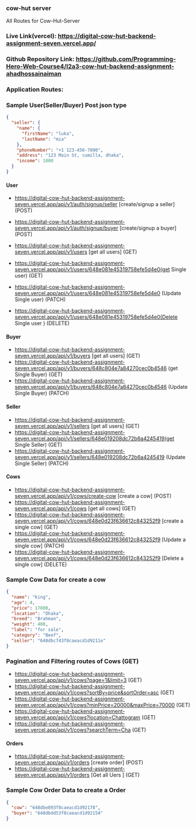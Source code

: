 ### cow-hut server

All Routes for Cow-Hut-Server

### Live Link(vercel): https://digital-cow-hut-backend-assignment-seven.vercel.app/

### Github Repository Link: https://github.com/Programming-Hero-Web-Course4/l2a3-cow-hut-backend-assignment-ahadhossainaiman

### Application Routes:

### Sample User(Seller/Buyer) Post json type

```json
{
  "seller": {
    "name": {
      "firstName": "luka",
      "lastName": "mia"
    },
    "phoneNumber": "+1 123-456-7890",
    "address": "123 Main St, cumilla, dhaka",
    "income": 1000
  }
}
```

#### User

- https://digital-cow-hut-backend-assignment-seven.vercel.app/api/v1/auth/signup/seller [create/signup a seller] (POST)
- https://digital-cow-hut-backend-assignment-seven.vercel.app/api/v1/auth/signup/buyer [create/signup a buyer] (POST)
- https://digital-cow-hut-backend-assignment-seven.vercel.app/api/v1/users [get all users] (GET)
- https://digital-cow-hut-backend-assignment-seven.vercel.app/api/v1/users/648e081e45319758efe5d4e0(get Single user) (GET)
- https://digital-cow-hut-backend-assignment-seven.vercel.app/api/v1/users/648e081e45319758efe5d4e0 (Update Single user) (PATCH)

- https://digital-cow-hut-backend-assignment-seven.vercel.app/api/v1/users/648e081e45319758efe5d4e0(Delete Single user ) (DELETE)

#### Buyer

- https://digital-cow-hut-backend-assignment-seven.vercel.app/api/v1/buyers [get all users] (GET)
- https://digital-cow-hut-backend-assignment-seven.vercel.app/api/v1/buyers/648c804e7a84270cec0b4546 (get Single Buyer) (GET)
- https://digital-cow-hut-backend-assignment-seven.vercel.app/api/v1/buyers/648c804e7a84270cec0b4546 (Update Single Buyer) (PATCH)

#### Seller

- https://digital-cow-hut-backend-assignment-seven.vercel.app/api/v1/sellers [get all users] (GET)
- https://digital-cow-hut-backend-assignment-seven.vercel.app/api/v1/sellers/648e019208dc72b6a4245419(get Single Seller) (GET)
- https://digital-cow-hut-backend-assignment-seven.vercel.app/api/v1/sellers/648e019208dc72b6a4245419 (Update Single Seller) (PATCH)

#### Cows

- https://digital-cow-hut-backend-assignment-seven.vercel.app/api/v1/cows/create-cow [create a cow] (POST)
- https://digital-cow-hut-backend-assignment-seven.vercel.app/api/v1/cows [get all cows] (GET)
- https://digital-cow-hut-backend-assignment-seven.vercel.app/api/v1/cows/648e0d23f636612c843252f9 [create a single cow] (GET)
- https://digital-cow-hut-backend-assignment-seven.vercel.app/api/v1/cows/648e0d23f636612c843252f9 [Update a single cow] (PATCH)
- https://digital-cow-hut-backend-assignment-seven.vercel.app/api/v1/cows/648e0d23f636612c843252f9 [Delete a single cow] (DELETE)

### Sample Cow Data for create a cow

```json
{
  "name": "king",
  "age": 4,
  "price": 17800,
  "location": "Dhaka",
  "breed": "Brahman",
  "weight": 400,
  "label": "for sale",
  "category": "Beef",
  "seller": "648dbc743f8caeacd1d9211e"
}
```

### Pagination and Filtering routes of Cows (GET)

- https://digital-cow-hut-backend-assignment-seven.vercel.app/api/v1/cows?page=1&limit=3 (GET)
- https://digital-cow-hut-backend-assignment-seven.vercel.app/api/v1/cows?sortBy=price&sortOrder=asc (GET)
- https://digital-cow-hut-backend-assignment-seven.vercel.app/api/v1/cows?minPrice=20000&maxPrice=70000 (GET)
- https://digital-cow-hut-backend-assignment-seven.vercel.app/api/v1/cows?location=Chattogram (GET)
- https://digital-cow-hut-backend-assignment-seven.vercel.app/api/v1/cows?searchTerm=Cha (GET)

#### Orders

- https://digital-cow-hut-backend-assignment-seven.vercel.app/api/v1/orders [create order] (POST)
- https://digital-cow-hut-backend-assignment-seven.vercel.app/api/v1/orders [Get all Uers ] (GET)

### Sample Cow Order Data to create a Order

```json
{
  "cow": "648dbe893f8caeacd1d92178",
  "buyer": "648dbdd53f8caeacd1d92154"
}
```

```

```

